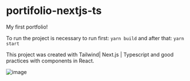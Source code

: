 # portifolio-nextjs-ts
My first portfolio!


To run the project is necessary to run first:
`yarn build`
and after that: 
`yarn start`

This project was created with Tailwind| Next.js | Typescript and good practices with components in React.

![image](https://user-images.githubusercontent.com/59336147/176491601-5bd2e6da-8e79-470b-bc75-710900d03f4b.png)


